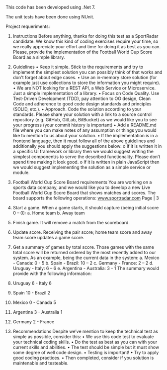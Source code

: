 This code has been developed using .Net 7.

The unit tests have been done using NUnit.

Project requeriments:

1. Instructions
Before anything, thanks for doing this test as a SportRadar candidate.
We know this kind of coding exercises require your time, so we really appreciate your effort and
time for doing it as best as you can.
Please, provide the implementation of the Football World Cup Score Board as a simple library.

2. Guidelines
• Keep it simple. Stick to the requirements and try to implement the simplest solution you
can possibly think of that works and don't forget about edge cases.
• Use an in-memory store solution (for example just use collections to store the
information you might require).
• We are NOT looking for a REST API, a Web Service or Microservice. Just a simple
implementation of a library.
• Focus on Code Quality. Use Test-Driven Development (TDD), pay attention to OO
design, Clean Code and adherence to good code design standards and principles
(SOLID, etc.).
• Approach. Code the solution according to your standards. Please share your solution
with a link to a source control repository (e.g. GitHub, GitLab, BitBucket) as we would
like you to see your progress (your commit history is important)
• Add a README.md file where you can make notes of any assumption or things you
would like to mention to us about your solution.
• If the implementation is in a frontend language, then it must follow all of the above
guidelines and additionally you should apply the suggestions below:
o If it is written it in a specific UI framework or library then we would suggest
writing the simplest component/s to serve the described functionality. Please
don’t spend time making it look good.
o If it is written in plain JavaScript then we would suggest implementing the
solution as a simple service or module.

3. Football World Cup Score Board requirements
You are working on a sports data company, and we would like you to develop a new Live
Football World Cup Score Board that shows matches and scores.
The board supports the following operations:
www.sportradar.com Page | 3
1. Start a game. When a game starts, it should capture (being initial score 0 – 0):
a. Home team
b. Away team
2. Finish game. It will remove a match from the scoreboard.
3. Update score. Receiving the pair score; home team score and away team score updates a
game score.
4. Get a summary of games by total score. Those games with the same total score will be
returned ordered by the most recently added to our system.
As an example, being the current data in the system:
a. Mexico - Canada: 0 - 5
b. Spain - Brazil: 10 – 2
c. Germany - France: 2 – 2
d. Uruguay - Italy: 6 – 6
e. Argentina - Australia: 3 - 1
The summary would provide with the following information:
1. Uruguay 6 - Italy 6
2. Spain 10 - Brazil 2
3. Mexico 0 - Canada 5
4. Argentina 3 - Australia 1
5. Germany 2 - France

4. Recommendations
Despite we’ve mention to keep the technical test as simple as possible, consider this:
• We use this code test to evaluate your technical coding skills.
• Do the test as best as you can with your current skills and abilities.
• The test should be simple but it must show some degree of well code design.
• Testing is important!
• Try to apply good coding practices.
• Then completed, consider if you solution is maintenable and testeable.